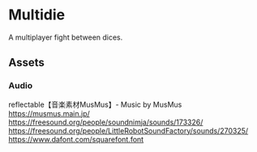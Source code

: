 # Multidie

A multiplayer fight between dices.

## Assets

### Audio

reflectable【音楽素材MusMus】- Music by MusMus <https://musmus.main.jp/>
<https://freesound.org/people/soundnimja/sounds/173326/>
<https://freesound.org/people/LittleRobotSoundFactory/sounds/270325/>
<https://www.dafont.com/squarefont.font>
